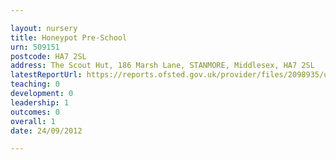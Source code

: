 ```yaml
---

layout: nursery
title: Honeypot Pre-School
urn: 509151
postcode: HA7 2SL
address: The Scout Hut, 186 Marsh Lane, STANMORE, Middlesex, HA7 2SL
latestReportUrl: https://reports.ofsted.gov.uk/provider/files/2098935/urn/509151.pdf
teaching: 0
development: 0
leadership: 1
outcomes: 0
overall: 1
date: 24/09/2012

---
```

